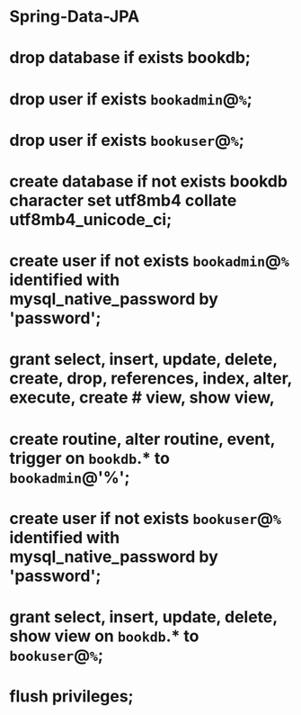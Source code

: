 # Spring-Data-JPA
# drop database if exists bookdb;
# drop user if exists `bookadmin`@`%`;
# drop user if exists `bookuser`@`%`;
# create database if not exists bookdb character set utf8mb4 collate utf8mb4_unicode_ci;
# create user if not exists `bookadmin`@`%` identified with mysql_native_password by 'password';
# grant select, insert, update, delete, create, drop, references, index, alter, execute, create # view, show view,
# create routine, alter routine, event, trigger on `bookdb`.* to `bookadmin`@'%';
# create user if not exists `bookuser`@`%` identified with mysql_native_password by 'password';
# grant select, insert, update, delete, show view on `bookdb`.* to `bookuser`@`%`;
# flush privileges;
